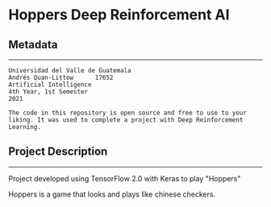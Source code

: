 # Hoppers Deep Reinforcement AI

## Metadata

---

    Universidad del Valle de Guatemala
    Andrés Quan-Littow      17652
    Artificial Intelligence
    4th Year, 1st Semester
    2021

    The code in this repository is open source and free to use to your liking. It was used to complete a project with Deep Reinforcement Learning. 

## Project Description

---

Project developed using TensorFlow 2.0 with Keras to play "Hoppers"

Hoppers is a game that looks and plays like chinese checkers.
